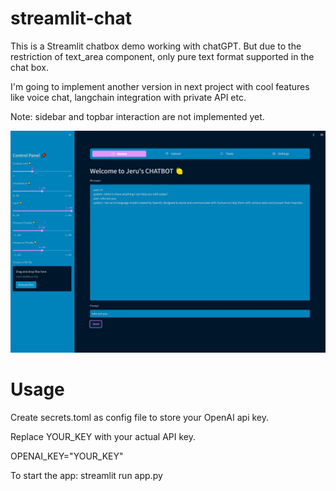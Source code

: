 # streamlit-chat

This is a Streamlit chatbox demo working with chatGPT. But due to the restriction of text_area component, only pure text format supported in the chat box.

I'm going to implement another version in next project with cool features like voice chat, langchain integration with private API etc.

Note: sidebar and topbar interaction are not implemented yet.

![image](https://github.com/Jeru2023/streamlit-chat/blob/main/image/screen.jpg?raw=true)

# Usage
Create secrets.toml as config file to store your OpenAI api key.

Replace YOUR_KEY with your actual API key.

OPENAI_KEY="YOUR_KEY"

To start the app: streamlit run app.py
